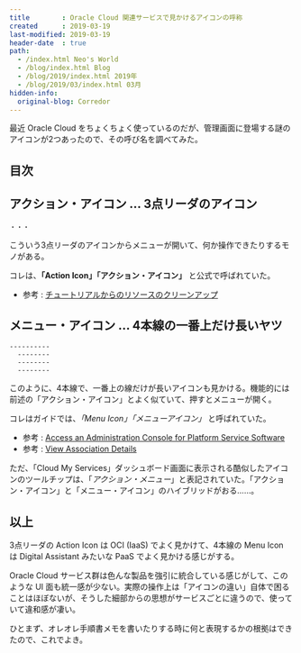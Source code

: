 ```yaml
---
title        : Oracle Cloud 関連サービスで見かけるアイコンの呼称
created      : 2019-03-19
last-modified: 2019-03-19
header-date  : true
path:
  - /index.html Neo's World
  - /blog/index.html Blog
  - /blog/2019/index.html 2019年
  - /blog/2019/03/index.html 03月
hidden-info:
  original-blog: Corredor
---
```


最近 Oracle Cloud をちょくちょく使っているのだが、管理画面に登場する謎のアイコンが2つあったので、その呼び名を調べてみた。

## 目次

## アクション・アイコン … 3点リーダのアイコン

```
・・・
```

こういう3点リーダのアイコンからメニューが開いて、何か操作できたりするモノがある。

コレは、**「Action Icon」「アクション・アイコン」** と公式で呼ばれていた。

- 参考 : [チュートリアルからのリソースのクリーンアップ](https://docs.oracle.com/cd/E97706_01/Content/GSG/Tasks/terminating_resources.htm)

## メニュー・アイコン … 4本線の一番上だけ長いヤツ

```
----------
  --------
  --------
  --------
```

このように、4本線で、一番上の線だけが長いアイコンも見かける。機能的には前述の「アクション・アイコン」とよく似ていて、押すとメニューが開く。

コレはガイドでは、*「Menu Icon」「メニューアイコン」* と呼ばれていた。

- 参考 : [Access an Administration Console for Platform Service Software](https://docs.oracle.com/en/cloud/paas/psmon/access-administration-console-platform-service-software.html)
- 参考 : [View Association Details](https://docs.oracle.com/en/cloud/paas/psmon/view-association-details.html)

ただ、「Cloud My Services」ダッシュボード画面に表示される酷似したアイコンのツールチップは、「*アクション・メニュー*」と表記されていた。「アクション・アイコン」と「メニュー・アイコン」のハイブリッドがおる……。

## 以上

3点リーダの Action Icon は OCI (IaaS) でよく見かけて、4本線の Menu Icon は Digital Assistant みたいな PaaS でよく見かける感じがする。

Oracle Cloud サービス群は色んな製品を強引に統合している感じがして、このような UI 面も統一感が少ない。実際の操作上は「アイコンの違い」自体で困ることはほぼないが、そうした細部からの思想がサービスごとに違うので、使っていて違和感が凄い。

ひとまず、オレオレ手順書メモを書いたりする時に何と表現するかの根拠はできたので、これでよき。
